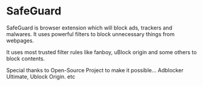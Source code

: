 # SafeGuard

SafeGuard is browser extension which will block ads, trackers and malwares.
It uses powerful filters to block unnecessary things from webpages.

It uses most trusted filter rules like fanboy, uBlock origin and some others to block contents.

Special thanks to Open-Source Project to make it possible...
Adblocker Ultimate, Ublock Origin. etc

